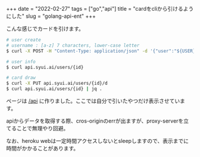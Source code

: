 +++
date = "2022-02-27"
tags = ["go","api"]
title = "cardをcliから引けるようにした"
slug = "golang-api-ent"
+++

こんな感じでカードを引けます。

```sh
# user create
# username : [a-z] 7 characters, lower-case letter
$ curl -X POST -H "Content-Type: application/json" -d '{"user":"${USER}"}' api.syui.ai/users

# user info
$ curl api.syui.ai/users/{id}

# card draw
$ curl -X PUT api.syui.ai/users/{id}/d
$ curl api.syui.ai/users/{id} | jq .
```

ページは [/api](/api) に作りました。ここでは自分で引いたやつだけ表示させています。

apiからデータを取得する際、cros-originのerrが出ますが、proxy-serverを立てることで無理やり回避。

なお、heroku webは一定時間アクセスしないとsleepしますので、表示までに時間がかかることがあります。

